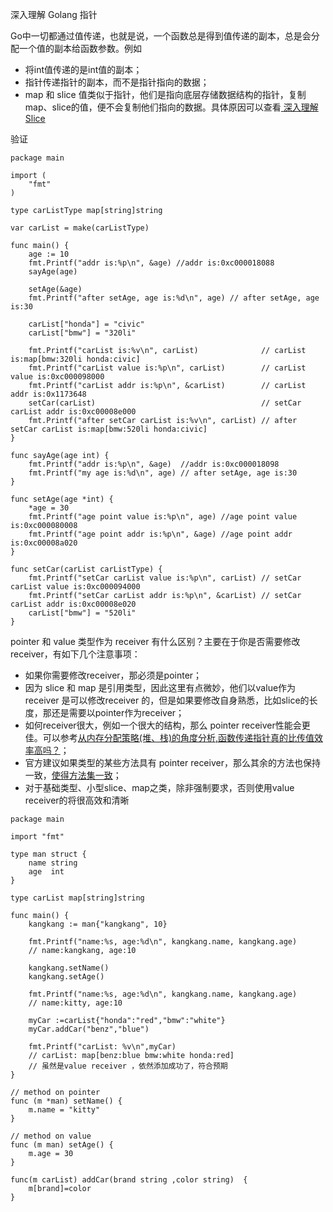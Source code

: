 深入理解 Golang 指针

Go中一切都通过值传递，也就是说，一个函数总是得到值传递的副本，总是会分配一个值的副本给函数参数。例如
* 将int值传递的是int值的副本；
* 指针传递指针的副本，而不是指针指向的数据；
* map 和 slice 值类似于指针，他们是指向底层存储数据结构的指针，复制map、slice的值，便不会复制他们指向的数据。具体原因可以查看[
深入理解 Slice](./slice.md)

验证
```
package main

import (
	"fmt"
)

type carListType map[string]string

var carList = make(carListType)

func main() {
	age := 10
	fmt.Printf("addr is:%p\n", &age) //addr is:0xc000018088
	sayAge(age)

	setAge(&age)
	fmt.Printf("after setAge, age is:%d\n", age) // after setAge, age is:30

	carList["honda"] = "civic"
	carList["bmw"] = "320li"

	fmt.Printf("carList is:%v\n", carList)              // carList is:map[bmw:320li honda:civic]
	fmt.Printf("carList value is:%p\n", carList)        // carList value is:0xc000098000
	fmt.Printf("carList addr is:%p\n", &carList)        // carList addr is:0x1173648
	setCar(carList)                                     // setCar carList addr is:0xc00008e000
	fmt.Printf("after setCar carList is:%v\n", carList) // after setCar carList is:map[bmw:520li honda:civic]
}

func sayAge(age int) {
	fmt.Printf("addr is:%p\n", &age)  //addr is:0xc000018098
	fmt.Printf("my age is:%d\n", age) // after setAge, age is:30
}

func setAge(age *int) {
	*age = 30
	fmt.Printf("age point value is:%p\n", age) //age point value is:0xc000080008
	fmt.Printf("age point addr is:%p\n", &age) //age point addr is:0xc00008a020
}

func setCar(carList carListType) {
	fmt.Printf("setCar carList value is:%p\n", carList) // setCar carList value is:0xc000094000
	fmt.Printf("setCar carList addr is:%p\n", &carList) // setCar carList addr is:0xc00008e020
	carList["bmw"] = "520li"
}
```
pointer 和 value 类型作为 receiver 有什么区别？主要在于你是否需要修改receiver，有如下几个注意事项：
* 如果你需要修改receiver，那必须是pointer；
* 因为 slice 和 map 是引用类型，因此这里有点微妙，他们以value作为 receiver 是可以修改receiver 的，但是如果要修改自身熟悉，比如slice的长度，那还是需要以pointer作为receiver；
* 如何receiver很大，例如一个很大的结构，那么 pointer receiver性能会更佳。可以参考[从内存分配策略(堆、栈)的角度分析,函数传递指针真的比传值效率高吗？](./escape.md)；
* 官方建议如果类型的某些方法具有 pointer receiver，那么其余的方法也保持一致，[使得方法集一致](https://golang.org/doc/faq#Should)；
* 对于基础类型、小型slice、map之类，除非强制要求，否则使用value receiver的将很高效和清晰

```
package main

import "fmt"

type man struct {
	name string
	age  int
}

type carList map[string]string

func main() {
	kangkang := man{"kangkang", 10}

	fmt.Printf("name:%s, age:%d\n", kangkang.name, kangkang.age) 
    // name:kangkang, age:10

	kangkang.setName()
	kangkang.setAge()

	fmt.Printf("name:%s, age:%d\n", kangkang.name, kangkang.age) 
    // name:kitty, age:10

	myCar :=carList{"honda":"red","bmw":"white"}
	myCar.addCar("benz","blue")

	fmt.Printf("carList: %v\n",myCar) 
    // carList: map[benz:blue bmw:white honda:red]
    // 虽然是value receiver ，依然添加成功了，符合预期
}

// method on pointer
func (m *man) setName() {
	m.name = "kitty"
}

// method on value
func (m man) setAge() {
	m.age = 30
}

func(m carList) addCar(brand string ,color string)  {
	m[brand]=color
}
```



